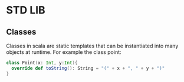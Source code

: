 # STD LIB


## Classes

Classes in scala are static templates that can be instantiated into many objects
at runtime.
For example the class point:

```scala
class Point(x: Int, y:Int){
  override def toString(): String = "(" + x + ", " + y + ")"
}

```
